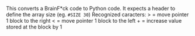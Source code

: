 This converts a BrainF*ck code to Python code.
    It expects a header to define the array size (eg. `#SIZE 30`)
    Recognized caracters:
    > = move pointer 1 block to the right
    < = move pointer 1 block to the left
    + = increase value stored at the block by 1